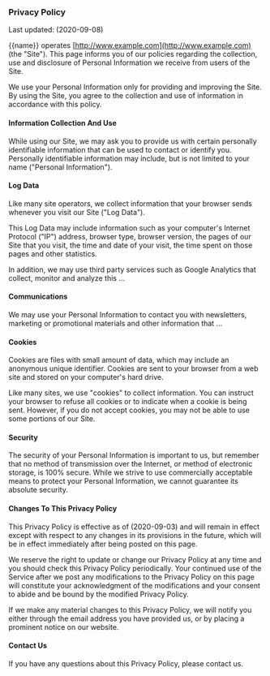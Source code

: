 ### Privacy Policy


Last updated: (2020-09-08)


{{name}} operates [http://www.example.com](http://www.example.com) (the "Site"). This page informs you of our policies regarding the collection, use and disclosure of Personal Information we receive from users of the Site.


We use your Personal Information only for providing and improving the Site. By using the Site, you agree to the collection and use of information in accordance with this policy.


#### Information Collection And Use


While using our Site, we may ask you to provide us with certain personally identifiable information that can be used to contact or identify you. Personally identifiable information may include, but is not limited to your name ("Personal Information").


#### Log Data


Like many site operators, we collect information that your browser sends whenever you visit our Site ("Log Data").


This Log Data may include information such as your computer's Internet Protocol ("IP") address, browser type, browser version, the pages of our Site that you visit, the time and date of your visit, the time spent on those pages and other statistics.


In addition, we may use third party services such as Google Analytics that collect, monitor and analyze this …



#### Communications


We may use your Personal Information to contact you with newsletters, marketing or promotional materials and other information that ...


#### Cookies


Cookies are files with small amount of data, which may include an anonymous unique identifier. Cookies are sent to your browser from a web site and stored on your computer's hard drive.


Like many sites, we use "cookies" to collect information. You can instruct your browser to refuse all cookies or to indicate when a cookie is being sent. However, if you do not accept cookies, you may not be able to use some portions of our Site.


#### Security


The security of your Personal Information is important to us, but remember that no method of transmission over the Internet, or method of electronic storage, is 100% secure. While we strive to use commercially acceptable means to protect your Personal Information, we cannot guarantee its absolute security.


#### Changes To This Privacy Policy


This Privacy Policy is effective as of (2020-09-03) and will remain in effect except with respect to any changes in its provisions in the future, which will be in effect immediately after being posted on this page.


We reserve the right to update or change our Privacy Policy at any time and you should check this Privacy Policy periodically. Your continued use of the Service after we post any modifications to the Privacy Policy on this page will constitute your acknowledgment of the modifications and your consent to abide and be bound by the modified Privacy Policy.


If we make any material changes to this Privacy Policy, we will notify you either through the email address you have provided us, or by placing a prominent notice on our website.


#### Contact Us


If you have any questions about this Privacy Policy, please contact us.
